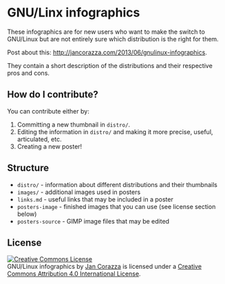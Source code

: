 # GNU/Linx infographics

These infographics are for new users who want to make the switch to GNU/Linux but are not entirely sure which distribution is the right for them.

Post about this: http://jancorazza.com/2013/06/gnulinux-infographics.

They contain a short description of the distributions and their respective pros and cons.

## How do I contribute?

You can contribute either by:

1. Committing a new thumbnail in `distro/`.
2. Editing the information in `distro/` and making it more precise, useful, articulated, etc.
3. Creating a new poster!

## Structure

 - `distro/` - information about different distributions and their thumbnails
 - `images/` - additional images used in posters
 - `links.md` - useful links that may be included in a poster
 - `posters-image` - finished images that you can use (see license section below)
 - `posters-source` - GIMP image files that may be edited

## License

<a rel="license" href="http://creativecommons.org/licenses/by/4.0/"><img alt="Creative Commons License" style="border-width:0" src="http://i.creativecommons.org/l/by/4.0/88x31.png" /></a><br /><span xmlns:dct="http://purl.org/dc/terms/" property="dct:title">GNU/Linux infographics</span> by <a xmlns:cc="http://creativecommons.org/ns#" href="http://jancorazza.com" property="cc:attributionName" rel="cc:attributionURL">Jan Corazza</a> is licensed under a <a rel="license" href="http://creativecommons.org/licenses/by/4.0/">Creative Commons Attribution 4.0 International License</a>.
